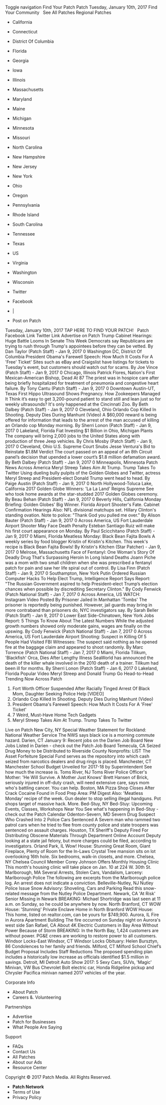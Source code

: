 Toggle navigation Find Your Patch Patch Tuesday, January 10th, 2017 Find Your Community   See All Patches Regional Patches

*   California
*   Connecticut
*   District Of Columbia
*   Florida
*   Georgia
*   Iowa
*   Illinois
*   Massachusetts
*   Maryland
*   Maine
*   Michigan
*   Minnesota
*   Missouri
*   North Carolina
*   New Hampshire
*   New Jersey
*   New York
*   Ohio
*   Oregon
*   Pennsylvania
*   Rhode Island
*   South Carolina
*   Tennessee
*   Texas
*   US
*   Virginia
*   Washington
*   Wisconsin

*   Twitter
*   Facebook
*   |
*   Post on Patch

Tuesday, January 10th, 2017 TAP HERE TO FIND YOUR PATCH!   Patch Facebook Link Twitter Link Advertise on Patch Trump Cabinet Hearings: Huge Battle Looms In Senate This Week Democrats say Republicans are trying to rush through Trump's appointees before they can be vetted. By Dan Taylor (Patch Staff) - Jan 9, 2017 0 Washington DC, District Of Columbia President Obama's Farewell Speech: How Much It Costs For A 'Free' Ticket' Sites such as eBay and Craigslist have listings for tickets to Tuesday's event, but customers should watch out for scams. By Joe Vince (Patch Staff) - Jan 9, 2017 0 Chicago, Illinois Patrick Flores, Nation's First Mexican-American Bishop, Dead At 87 The priest was in hospice care after being briefly hospitalized for treatment of pneumonia and congestive heart failure. By Tony Cantu (Patch Staff) - Jan 9, 2017 0 Downtown Austin-UT, Texas First Hippo Ultrasound Shows Pregnancy. How Zookeepers Managed It Think it’s easy to get 3,200-pound patient to stand still and lean just so for weekly ultrasounds? It's only happened at the Cincinnati Zoo. By Beth Dalbey (Patch Staff) - Jan 9, 2017 0 Cleveland, Ohio Orlando Cop Killed In Shooting. Deputy Dies During Manhunt (Video) A $60,000 reward is being offered for information that leads to the arrest of the man accused of killing an Orlando cop Monday morning. By Sherri Lonon (Patch Staff) - Jan 9, 2017 0 Lakeland, Florida Fiat Investing $1 Billion in Ohio, Michigan Plants The company will bring 2,000 jobs to the United States along with production of three Jeep vehicles. By Chris Mosby (Patch Staff) - Jan 9, 2017 0 Cleveland, Ohio U.S. Supreme Court Snubs Jesse Ventura's Bid to Reinstate $1.8M Verdict The court passed on an appeal of an 8th Circuit panel’s decision that upended a lower court’s $1.8 million defamation award. By Beth Dalbey (Patch Staff) - Jan 9, 2017 0 Minneapolis, Minnesota Patch News Across America Meryl Streep Takes Aim At Trump. Trump Takes To Twitter Using dueling bully pulpits of the Golden Globes and Twitter, actress Meryl Streep and President-elect Donald Trump went head to head. By Paige Austin (Patch Staff) - Jan 9, 2017 0 North Hollywood-Toluca Lake, California 2017 Golden Globe Winners: 'La La Land' Reigns Supreme See who took home awards at the star-studded 2017 Golden Globes ceremony. By Beau Behan (Patch Staff) - Jan 9, 2017 0 Beverly Hills, California Monday Briefing: Golden Globes' Big Winner. Florida Airport Shooter's Fate. Cabinet Confirmation Hearings Also: NFL divisional matchups set. Hillary Clinton's standing ovation. Note to police: "Thank God you pulled me over." By Alison Bauter (Patch Staff) - Jan 9, 2017 0 Across America, US Fort Lauderdale Airport Shooter May Face Death Penalty Esteban Santiago Ruiz will make his first court appearance on Monday. By Paul Scicchitano (Patch Staff) - Jan 9, 2017 0 Miami, Florida Meatless Monday: Black Bean Fajita Bowls A weekly series by food blogger Kristin of Kristin's Kitchen. This week's recipe is Black Bean Fajita Bowls! By Kristin's Kitchen (Star Patcher) - Jan 9, 2017 0 Melrose, Massachusetts Face of Fentanyl: One Woman's Story Of Deadly Drug That's Surpassing Heroin In Long Island Deaths Joann Piche was a mom with two small children when she was prescribed a fentanyl patch for pain and saw her life spiral out of control. By Lisa Finn (Patch Staff) - Jan 9, 2017 0 Southampton, New York Putin Ordered Russian Computer Hacks To Help Elect Trump, Intelligence Report Says Report: "The Russian Government aspired to help President-elect Trump’s election chances when possible by discrediting Secretary Clinton." By Cody Fenwick (Patch National Staff) - Jan 7, 2017 0 Across America, US WATCH: Instagram Video Posted By Prisoner Jailed In Manhattan 'Tombs' The prisoner is reportedly being punished. However, jail guards may bring in more contraband than prisoners do, NYC investigators say. By Sarah Beller (Patch Staff) - Jan 9, 2017 0 Lower East Side-Chinatown, New York Jobs Report: 5 Things To Know About The Latest Numbers While the adjusted growth numbers showed only moderate gains, wages are finally on the upswing. By Cody Fenwick (Patch National Staff) - Jan 7, 2017 0 Across America, US Fort Lauderdale Airport Shooting: Suspect in Killing Of 5 People Had Visited FBI Witnesses: The suspect said nothing as he opened fire at the baggage claim and appeared to shoot randomly. By Marc Torrence (Patch National Staff) - Jan 7, 2017 0 Miami, Florida Tilikum, 'Blackfish' Orca, Dies After Lengthy Illness SeaWorld has announced the death of the killer whale involved in the 2010 death of a trainer. Tilikum had been ill for months. By Sherri Lonon (Patch Staff) - Jan 6, 2017 0 Lakeland, Florida Popular Video Meryl Streep and Donald Trump Go Head-to-Head Trending Now Across Patch

1.  Fort Worth Officer Suspended After Racially Tinged Arrest Of Black Mom, Daughter Seeking Police Help \[VIDEO\]
2.  Orlando Cop Killed In Shooting. Deputy Dies During Manhunt (Video)
3.  President Obama's Farewell Speech: How Much It Costs For A 'Free' Ticket'
4.  7 Weird, Must-Have Home Tech Gadgets
5.  Meryl Streep Takes Aim At Trump. Trump Takes To Twitter

Live on Patch New City, NY Special Weather Statement for Rockland: National Weather Service The NWS says black ice is a morning commute hazard. Darien, CT January 9: Recent jobs on the Darien Job Board New Jobs Listed in Darien - check out the Patch Job Board Temecula, CA Seized Drug Money to be Distributed to Riverside County Nonprofits: LIST The Asset Forfeiture Special Fund serves as the repository into which cash seized from narcotics dealers and drug rings is placed. Manchester, CT Manchester School Budget Unveiled for 2017-18 by Superintendent See how much the increase is. Toms River, NJ Toms River Police Officer's Mother: 'He Will Survive. A Mother Just Knows' Brett Hansen of Brick, seriously injured in off-duty crash, will need extensive care, says mom who's battling cancer. You can help. Boston, MA Pizza Shop Closes After Crack Cocaine Found in Food Prep Area: PM Digest Also: 'Meatless Monday' recipe of the week. Gun dealer to stop selling illegal handguns. Pot shops target of massive hack. More. Bed-Stuy, NY Bed-Stuy: Upcoming Events, Classes, Workshops Near You See what's happening in Bed-Stuy - check out the Patch Calendar Odenton-Severn, MD Severn Drug Suspect Who Crashed Into 2 Police Cars Sentenced A Severn man who rammed two patrol cars when he tried to flee from county police and state troopers was sentenced on assault charges. Houston, TX Sheriff's Deputy Fired For Distributing Obscene Materials Through Department Online Account Deputy looking at a state jail felony, but more charges could be filed, according to investigators. Orland Park, IL Wow! House: Stunning Great Room, Giant Fireplace, Plenty of Room for the In-Laws Crystal Tree mansion sits on lot overlooking 16th hole. Six bedrooms, walk-in closets, and more. Chelsea, NY Chelsea Council Member Corey Johnson Offers ​Monthly Housing Clinic This month's housing clinic will take place on Jan. 10 at 224 W. 30th St. Marlborough, MA Several Arrests, Stolen Cars, Vandalism, Larceny: Marlborough Police The following are excerpts from the Marlborough police log. An arrest does not indicate a conviction. Belleville-Nutley, NJ Nutley Police Issue Snow Advisory: Shoveling, Cars and Parking Read this snow-related message from the Nutley Police Department. Newark, CA 'At Risk' Senior Missing in Newark BREAKING: Michael Shortridge was last seen at 11 a.m. on Sunday, so he could be anywhere by now. North Branford, CT WOW House: 'Stunning' Private Enclave Home in North Branford WOW House: This home, listed on realtor.com, can be yours for $749,900. Aurora, IL Fire in Aurora Apartment Building The fire occurred on Sunday night on Aurora's west side San Rafael, CA About 4K Electric Customers in Bay Area Without Power Because of Storm BREAKING: In the North Bay, 1,424 customers are without power. PG&E crews are working to restore power to all customers. Windsor Locks-East Windsor, CT Windsor Locks Obituary: Helen Bursztyn, 86 Condolences to her family and friends. Milford, CT Milford School Chief’s Budget Proposal Includes Staff Reductions The proposed spending plan includes a historically low increase as officials identified $1.5 million in savings. Detroit, MI Detroit Auto Show 2017: 5 Sexy Cars, SUVs, 'Magic' Minivan, VW Bus Chevrolet Bolt electric car, Honda Ridgeline pickup and Chrysler Pacifica minivan named 2017 vehicles of the year.

Corporate Info

*   About Patch
*   Careers &. Volunteering

Partnerships

*   Advertise
*   Patch for Businesses
*   What People Are Saying

Support

*   FAQs
*   Contact Us
*   All Patches
*   About our Ads
*   Resource Center

Copyright © 2017 Patch Media. All Rights Reserved.

*   **Patch Network**
*   Terms of Use
*   Privacy Policy